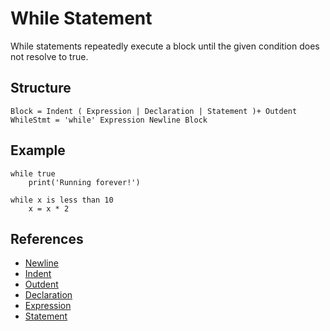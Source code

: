 # While Statement

While statements repeatedly execute a block until the given condition does not resolve to true.

## Structure
```grammar
Block = Indent ( Expression | Declaration | Statement )+ Outdent
WhileStmt = 'while' Expression Newline Block
```

## Example
```syntek
while true
	print('Running forever!')

while x is less than 10
	x = x * 2
```

## References
- [Newline](/spec/grammar/lexical.html#newline)
- [Indent](/spec/grammar/lexical.html#indent)
- [Outdent](/spec/grammar/lexical.html#outdent)
- [Declaration](/spec/grammar/syntactic/declarations/)
- [Expression](/spec/grammar/syntactic/expressions/)
- [Statement](/spec/grammar/syntactic/statements/)
